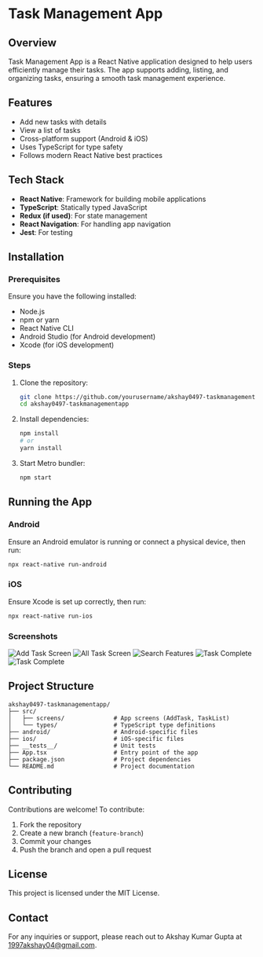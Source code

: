 
# Task Management App

## Overview
Task Management App is a React Native application designed to help users efficiently manage their tasks. The app supports adding, listing, and organizing tasks, ensuring a smooth task management experience.

## Features
- Add new tasks with details
- View a list of tasks
- Cross-platform support (Android & iOS)
- Uses TypeScript for type safety
- Follows modern React Native best practices

## Tech Stack
- **React Native**: Framework for building mobile applications
- **TypeScript**: Statically typed JavaScript
- **Redux (if used)**: For state management
- **React Navigation**: For handling app navigation
- **Jest**: For testing

## Installation

### Prerequisites
Ensure you have the following installed:
- Node.js
- npm or yarn
- React Native CLI
- Android Studio (for Android development)
- Xcode (for iOS development)

### Steps
1. Clone the repository:
   ```sh
   git clone https://github.com/yourusername/akshay0497-taskmanagementapp.git
   cd akshay0497-taskmanagementapp
   ```
2. Install dependencies:
   ```sh
   npm install
   # or
   yarn install
   ```
3. Start Metro bundler:
   ```sh
   npm start
   ```

## Running the App

### Android
Ensure an Android emulator is running or connect a physical device, then run:
```sh
npx react-native run-android
```

### iOS
Ensure Xcode is set up correctly, then run:
```sh
npx react-native run-ios
```

### Screenshots
![Add Task Screen](src/Assets/add.jpeg)
![All Task Screen](src/Assets/edit.jpeg)
![Search Features](src/Assets/delete.jpeg)
![Task Complete](src/Assets/home.jpeg)
![Task Complete](src/Assets/data.jpeg)


## Project Structure
```
akshay0497-taskmanagementapp/
├── src/
│   ├── screens/              # App screens (AddTask, TaskList)
│   └── types/                # TypeScript type definitions
├── android/                  # Android-specific files
├── ios/                      # iOS-specific files
├── __tests__/                # Unit tests
├── App.tsx                   # Entry point of the app
├── package.json              # Project dependencies
└── README.md                 # Project documentation
```

## Contributing
Contributions are welcome! To contribute:
1. Fork the repository
2. Create a new branch (`feature-branch`)
3. Commit your changes
4. Push the branch and open a pull request

## License
This project is licensed under the MIT License.

## Contact
For any inquiries or support, please reach out to Akshay Kumar Gupta at 1997akshay04@gmail.com.
